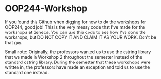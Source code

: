 # OOP244-Workshop

If you found this Github when digging for how to do the workshops for OOP244, good job! This is the very messy code that I've made for the workshops at Seneca.
You can use this code to see how I've done the workshops, but DO NOT COPY IT AND CLAIM IT AS YOUR WORK. Don't be that guy.

Small note: Originally, the professors wanted us to use the cstring library that we made in Workshop 2 throughout the semester instead of the standard cstring library. During the semester that these workshops were written in, the professors have made an exception and told us to use the standard one instead.
